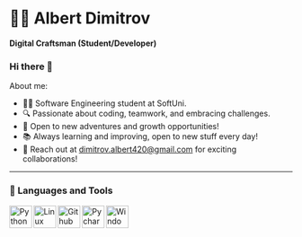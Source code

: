# 👨‍💻 Albert Dimitrov

**Digital Craftsman (Student/Developer)**

### Hi there 👋

About me:

- 👨‍💻 Software Engineering student at SoftUni.
- 🔍 Passionate about coding, teamwork, and embracing challenges. 
- 🚀 Open to new adventures and growth opportunities! 
- 📚 Always learning and improving, open to new stuff every day!
- 📧 Reach out at dimitrov.albert420@gmail.com for exciting collaborations! 

---

### 🧰 Languages and Tools

<img align="left" alt="Python" width="40px" src="https://cdn.jsdelivr.net/gh/devicons/devicon/icons/python/python-original.svg" />
<img align="left" alt="Linux" width="40px" src="https://cdn.jsdelivr.net/gh/devicons/devicon/icons/linux/linux-original.svg" />          
<img align="left" alt="Github" width="40px" src="https://cdn.jsdelivr.net/gh/devicons/devicon/icons/github/github-original-wordmark.svg" />
<img align="left" alt="Pycharm" width="40px" src="https://cdn.jsdelivr.net/gh/devicons/devicon/icons/pycharm/pycharm-original.svg" />
<img align="left" alt="Windows" width="40px" src="https://cdn.jsdelivr.net/gh/devicons/devicon/icons/windows8/windows8-original.svg" />

<br />

